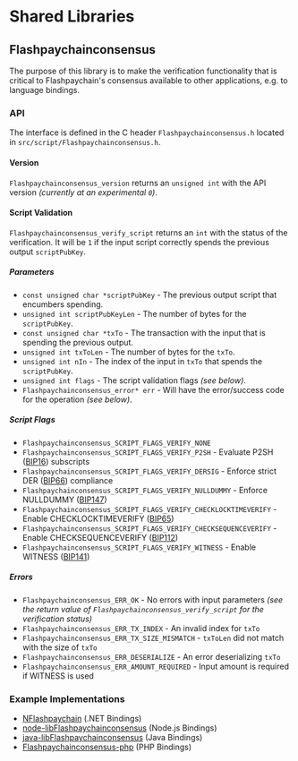 Shared Libraries
================

## Flashpaychainconsensus

The purpose of this library is to make the verification functionality that is critical to Flashpaychain's consensus available to other applications, e.g. to language bindings.

### API

The interface is defined in the C header `Flashpaychainconsensus.h` located in  `src/script/Flashpaychainconsensus.h`.

#### Version

`Flashpaychainconsensus_version` returns an `unsigned int` with the API version *(currently at an experimental `0`)*.

#### Script Validation

`Flashpaychainconsensus_verify_script` returns an `int` with the status of the verification. It will be `1` if the input script correctly spends the previous output `scriptPubKey`.

##### Parameters
- `const unsigned char *scriptPubKey` - The previous output script that encumbers spending.
- `unsigned int scriptPubKeyLen` - The number of bytes for the `scriptPubKey`.
- `const unsigned char *txTo` - The transaction with the input that is spending the previous output.
- `unsigned int txToLen` - The number of bytes for the `txTo`.
- `unsigned int nIn` - The index of the input in `txTo` that spends the `scriptPubKey`.
- `unsigned int flags` - The script validation flags *(see below)*.
- `Flashpaychainconsensus_error* err` - Will have the error/success code for the operation *(see below)*.

##### Script Flags
- `Flashpaychainconsensus_SCRIPT_FLAGS_VERIFY_NONE`
- `Flashpaychainconsensus_SCRIPT_FLAGS_VERIFY_P2SH` - Evaluate P2SH ([BIP16](https://github.com/Flashpaychain/bips/blob/master/bip-0016.mediawiki)) subscripts
- `Flashpaychainconsensus_SCRIPT_FLAGS_VERIFY_DERSIG` - Enforce strict DER ([BIP66](https://github.com/Flashpaychain/bips/blob/master/bip-0066.mediawiki)) compliance
- `Flashpaychainconsensus_SCRIPT_FLAGS_VERIFY_NULLDUMMY` - Enforce NULLDUMMY ([BIP147](https://github.com/Flashpaychain/bips/blob/master/bip-0147.mediawiki))
- `Flashpaychainconsensus_SCRIPT_FLAGS_VERIFY_CHECKLOCKTIMEVERIFY` - Enable CHECKLOCKTIMEVERIFY ([BIP65](https://github.com/Flashpaychain/bips/blob/master/bip-0065.mediawiki))
- `Flashpaychainconsensus_SCRIPT_FLAGS_VERIFY_CHECKSEQUENCEVERIFY` - Enable CHECKSEQUENCEVERIFY ([BIP112](https://github.com/Flashpaychain/bips/blob/master/bip-0112.mediawiki))
- `Flashpaychainconsensus_SCRIPT_FLAGS_VERIFY_WITNESS` - Enable WITNESS ([BIP141](https://github.com/Flashpaychain/bips/blob/master/bip-0141.mediawiki))

##### Errors
- `Flashpaychainconsensus_ERR_OK` - No errors with input parameters *(see the return value of `Flashpaychainconsensus_verify_script` for the verification status)*
- `Flashpaychainconsensus_ERR_TX_INDEX` - An invalid index for `txTo`
- `Flashpaychainconsensus_ERR_TX_SIZE_MISMATCH` - `txToLen` did not match with the size of `txTo`
- `Flashpaychainconsensus_ERR_DESERIALIZE` - An error deserializing `txTo`
- `Flashpaychainconsensus_ERR_AMOUNT_REQUIRED` - Input amount is required if WITNESS is used

### Example Implementations
- [NFlashpaychain](https://github.com/NicolasDorier/NFlashpaychain/blob/master/NFlashpaychain/Script.cs#L814) (.NET Bindings)
- [node-libFlashpaychainconsensus](https://github.com/bitpay/node-libFlashpaychainconsensus) (Node.js Bindings)
- [java-libFlashpaychainconsensus](https://github.com/dexX7/java-libFlashpaychainconsensus) (Java Bindings)
- [Flashpaychainconsensus-php](https://github.com/Bit-Wasp/Flashpaychainconsensus-php) (PHP Bindings)
